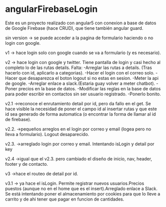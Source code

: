 # angularFirebaseLogin

Este es un proyecto realizado con angular5 con conexion a base de datos de Google Firebase (hace CRUD), que tiene también angular guard.

sin version -> se puede acceder a la pagina de formulario haciendo o no login con google.

v1 -> hace login solo con google cuando se va a formulario (y es necesario). 

v2 -> hace login con google y twitter. Tiene pantalla de login y casi hecho al completo lo de las rutas details.
        Falta:
            -Arreglar las rutas a details. (Tras hacerlo con id, aplicarlo a categorias).
            -Hacer el login con el correo solo.
            -Hacer que desaparezca el boton logout si no estas en sesion.
            -Meter la api de google.
            -Arreglar enlace a slack.(Estaria guay volver a meter chatbot).
            -Poner precios en la base de datos.
            -Modificar las reglas en la base de datos para poder escribir en contactos sin ser usuario registrado.
            -Ponerlo bonito.
            
v2.1 ->reconoce el enrutamiento detail por id, pero da fallo en el get. Se hace visible la necesidad de poner el campo id al insertar rutas y que este id sea generado de forma automatica (o encontrar la forma de llamar al id de firebase).    

v2.2. ->pequeños arreglos en el login por correo y email (logea pero no lleva a formulario). Logout desaparecido.

v2.3. ->arreglado login por correo y email. Intentando isLogin y detail por key

v2.4 ->igual que el v2.3. pero cambiado el diseño de inicio, nav, header, footer y de contacto.

v3 ->hace el routeo de detail por id.

v3.1 -> ya hace el isLogin. Permite registrar nuevos usuarios.Precios puestos (aunque no en el home que es el insert).Arreglado enlace a Slack. Se está intentando poner el almacenamiento por cookies para que lo lleve a carrito y de ahi tener que pagar en funcion de cantidades.
